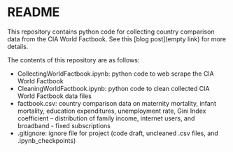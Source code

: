 # README

This repository contains python code for collecting country comparison data from the CIA World Factbook.
See this [blog post](empty link) for more details.

The contents of this repository are as follows:

* CollectingWorldFactbook.ipynb: python code to web scrape the CIA World Factbook
* CleaningWorldFactbook.ipynb: python code to clean collected CIA World Factbook data files
* factbook.csv: country comparison data on maternity mortality, infant mortality, education expenditures, unemployment rate, Gini Index coefficient – distribution of family income, internet users, and broadband - fixed subscriptions
* .gitignore: ignore file for project (code draft, uncleaned .csv files, and .ipynb_checkpoints)

